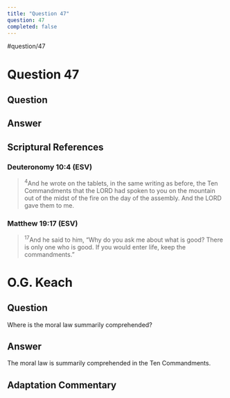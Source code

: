 ```yaml
---
title: "Question 47"
question: 47
completed: false
---
```

#question/47
# Question 47

## Question


## Answer


## Scriptural References
### Deuteronomy 10:4 (ESV)
> <sup>4</sup>And he wrote on the tablets, in the same writing as before, the Ten Commandments that the LORD had spoken to you on the mountain out of the midst of the fire on the day of the assembly. And the LORD gave them to me.

### Matthew 19:17 (ESV)
> <sup>17</sup>And he said to him, “Why do you ask me about what is good? There is only one who is good. If you would enter life, keep the commandments.”

# O.G. Keach
## Question
Where is the moral law summarily comprehended?

## Answer
The moral law is summarily comprehended in the Ten Commandments.

## Adaptation Commentary
